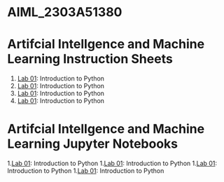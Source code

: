 # AIML_2303A51380
# Artifcial Intellgence and Machine Learning Instruction Sheets

1. [Lab 01](): Introduction to Python
1. [Lab 01](): Introduction to Python
1. [Lab 01](): Introduction to Python
1. [Lab 01](): Introduction to Python




# Artifcial Intellgence and Machine Learning Jupyter Notebooks
1.[Lab 01](): Introduction to Python
1.[Lab 01](): Introduction to Python
1.[Lab 01](): Introduction to Python
1.[Lab 01](): Introduction to Python



